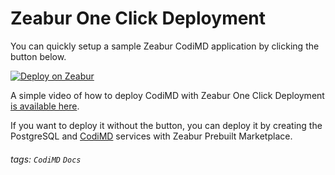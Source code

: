 # Zeabur One Click Deployment

You can quickly setup a sample Zeabur CodiMD application by clicking the button below.

[![Deploy on Zeabur](https://zeabur.com/button.svg)](https://zeabur.com/templates/TAZC8W)

A simple video of how to deploy CodiMD with Zeabur One Click Deployment [is available here](https://videos.zeabur.com/codimd.mp4).

If you want to deploy it without the button, you can deploy it by creating the PostgreSQL and [CodiMD](https://zeabur.com/docs/zh-TW/marketplace/postgresql) services with Zeabur Prebuilt Marketplace.

###### tags: `CodiMD` `Docs`

